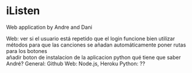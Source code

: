 # iListen
Web application by Andre and Dani
	
Web: 
	ver si el usuario está repetido
	que el login funcione bien
	utilizar métodos para que las canciones 
	se añadan automáticamente
	poner rutas para los botones	
	añadir boton de instalacion de la 
	aplicacion python
qué tiene que saber André?
General:
	Github
Web:
	Node.js, Heroku
Python:
	??
